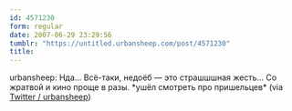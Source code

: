 ```yaml
---
id: 4571230
form: regular
date: 2007-06-29 23:29:56
tumblr: "https://untitled.urbansheep.com/post/4571230"
title:
---
```


<p>urbansheep: Нда&hellip; Всё-таки, недоёб — это страшшшная жесть&hellip; Со жратвой и кино проще в разы. *ушёл смотреть про пришельцев* (via <a href="http://twitter.com/urbansheep/statuses/126684512">Twitter / urbansheep</a>)</p>


